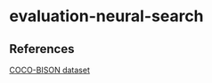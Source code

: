 # evaluation-neural-search

## References
<a href="http://www.hexianghu.com/bison/">COCO-BISON dataset</a>

